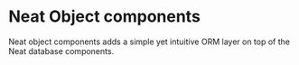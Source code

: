 # Neat Object components

Neat object components adds a simple yet intuitive ORM layer on top of the Neat database components.

